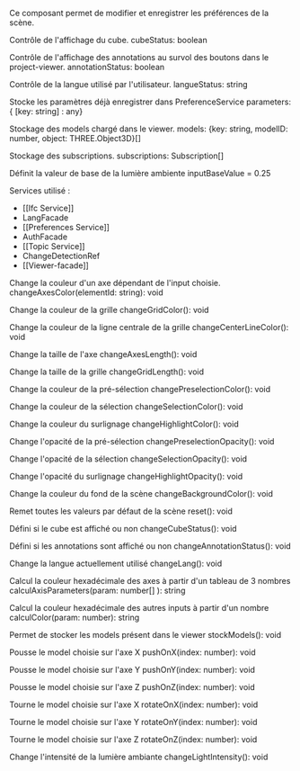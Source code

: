 Ce composant permet de modifier et enregistrer les préférences de la scène.


Contrôle de l'affichage du cube.
cubeStatus: boolean

Contrôle de l'affichage des annotations au survol des boutons dans le project-viewer.
annotationStatus: boolean

Contrôle de la langue utilisé par l'utilisateur.
langueStatus: string

Stocke les paramètres déjà enregistrer dans PreferenceService
parameters: { [key: string] : any}

Stockage des models chargé dans le viewer.
models: {key: string, modelID: number, object: THREE.Object3D}[]

Stockage des subscriptions.
subscriptions: Subscription[]

Définit la valeur de base de la lumière ambiente
inputBaseValue = 0.25

Services utilisé :
- [[Ifc Service]]
- LangFacade
- [[Preferences Service]]
- AuthFacade
- [[Topic Service]]
- ChangeDetectionRef
- [[Viewer-facade]]


Change la couleur d'un axe dépendant de l'input choisie.
changeAxesColor(elementId: string): void

Change la couleur de la grille
changeGridColor(): void

Change la couleur de la ligne centrale de la grille
changeCenterLineColor(): void

Change la taille de l'axe
changeAxesLength(): void

Change la taille de la grille
changeGridLength(): void

Change la couleur de la pré-sélection
changePreselectionColor(): void

Change la couleur de la sélection
changeSelectionColor(): void

Change la couleur du surlignage
changeHighlightColor(): void

Change l'opacité de la pré-sélection
changePreselectionOpacity(): void

Change l'opacité de la sélection
changeSelectionOpacity(): void

Change l'opacité du surlignage
changeHighlightOpacity(): void

Change la couleur du fond de la scène
changeBackgroundColor(): void

Remet toutes les valeurs par défaut de la scène
reset(): void

Défini si le cube est affiché ou non
changeCubeStatus(): void

Défini si les annotations sont affiché ou non
changeAnnotationStatus(): void

Change la langue actuellement utilisé
changeLang(): void

Calcul la couleur hexadécimale des axes à partir d'un tableau de 3 nombres
calculAxisParameters(param: number[] ): string

Calcul la couleur hexadécimale des autres inputs à partir d'un nombre
calculColor(param: number): string

Permet de stocker les models présent dans le viewer
stockModels(): void

Pousse le model choisie sur l'axe X
pushOnX(index: number): void

Pousse le model choisie sur l'axe Y
pushOnY(index: number): void

Pousse le model choisie sur l'axe Z
pushOnZ(index: number): void

Tourne le model choisie sur l'axe X
rotateOnX(index: number): void

Tourne le model choisie sur l'axe Y
rotateOnY(index: number): void

Tourne le model choisie sur l'axe Z
rotateOnZ(index: number): void

Change l'intensité de la lumière ambiante
changeLightIntensity(): void